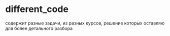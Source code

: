 # different_code
содержит разные задачи, из разных курсов, решение которых оставляю для более детального разбора
